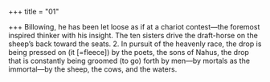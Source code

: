 +++
title = "01"

+++
Billowing, he has been let loose as if at a chariot contest—the foremost  inspired thinker with his insight.
The ten sisters drive the draft-horse on the sheep’s back toward the seats. 2. In pursuit of the heavenly race, the drop is being pressed on (it [=fleece])  by the poets, the sons of Nahus,
the drop that is constantly being groomed (to go) forth by men—by
mortals as the immortal—by the sheep, the cows, and the waters.